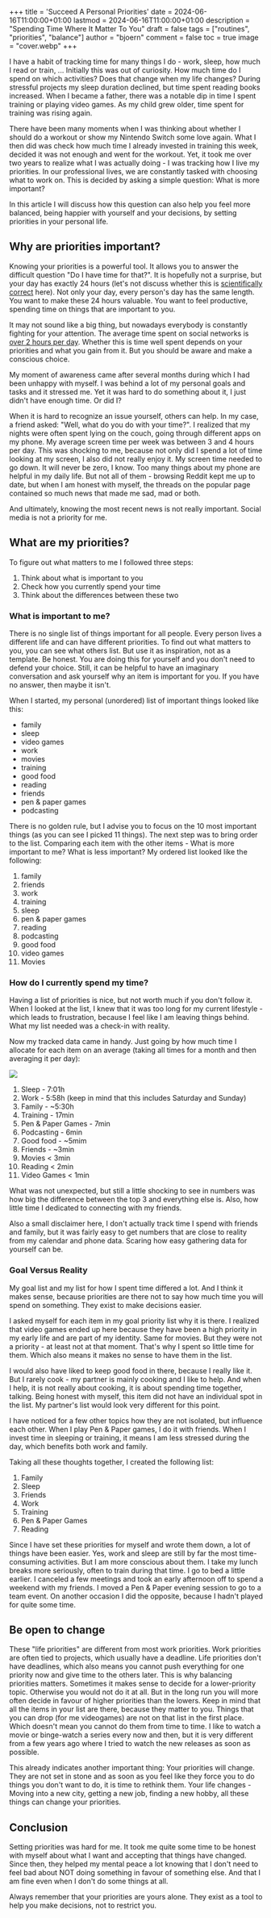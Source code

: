 +++
title = 'Succeed A Personal Priorities'
date = 2024-06-16T11:00:00+01:00
lastmod = 2024-06-16T11:00:00+01:00
description = "Spending Time Where It Matter To You"
draft = false
tags = ["routines", "priorities", "balance"]
author = "bjoern"
comment = false
toc = true
image = "cover.webp"
+++

I have a habit of tracking time for many things I do - work, sleep, how much I read or train, ... 
Initially this was out of curiosity. How much time do I spend on which activities? Does that change when my life changes?
During stressful projects my sleep duration declined, but time spent reading books increased.
When I became a father, there was a notable dip in time I spent training or playing video games.
As my child grew older, time spent for training was rising again. 

There have been many moments when I was thinking about whether I should do a workout or show my Nintendo Switch some love again.
What I then did was check how much time I already invested in training this week, decided it was not enough and went for the workout.
Yet, it took me over two years to realize what I was actually doing - I was tracking how I live my priorities. 
In our professional lives, we are constantly tasked with choosing what to work on. This is decided by asking a simple question: What is more important? 

In this article I will discuss how this question can also help you feel more balanced, being happier with yourself and your decisions, by setting priorities in your personal life.

## Why are priorities important?

Knowing your priorities is a powerful tool.
It allows you to answer the difficult question "Do I have time for that?".
It is hopefully not a surprise, but your day has exactly 24 hours (let's not discuss whether this is [scientifically correct](https://bigthink.com/starts-with-a-bang/day-isnt-24-hours/) here). Not only your day, every person's day has the same length. 
You want to make these 24 hours valuable.
You want to feel productive, spending time on things that are important to you.

It may not sound like a big thing, but nowadays everybody is constantly fighting for your attention.
The average time spent on social networks is [over 2 hours per day](https://www.statista.com/statistics/433871/daily-social-media-usage-worldwide/). 
Whether this is time well spent depends on your priorities and what you gain from it.
But you should be aware and make a conscious choice.

My moment of awareness came after several months during which I had been unhappy with myself.
I was behind a lot of my personal goals and tasks and it stressed me. 
Yet it was hard to do something about it, I just didn't have enough time. 
Or did I?

When it is hard to recognize an issue yourself, others can help. 
In my case, a friend asked: "Well, what do you do with your time?".
I realized that my nights were often spent lying on the couch, going through different apps on my phone. 
My average screen time per week was between 3 and 4 hours per day. 
This was shocking to me, because not only did I spend a lot of time looking at my screen, I also did not really enjoy it. My screen time needed to go down.
It will never be zero, I know. Too many things about my phone are helpful in my daily life. 
But not all of them - browsing Reddit kept me up to date, but when I am honest with myself, the threads on the popular page contained so much news that made me sad, mad or both. 

And ultimately, knowing the most recent news is not really important. Social media is not a priority for me.

## What are my priorities?

To figure out what matters to me I followed three steps:
1. Think about what is important to you
2. Check how you currently spend your time
3. Think about the differences between these two

### What is important to me?

There is no single list of things important for all people. Every person lives a different life and can have different priorities. To find out what matters to you, you can see what others list. But use it as inspiration, not as a template. 
Be honest. You are doing this for yourself and you don't need to defend your choice. Still, it can be helpful to have an imaginary conversation and ask yourself why an item is important for you. If you have no answer, then maybe it isn't.

When I started, my personal (unordered) list of important things looked like this:
- family 
- sleep
- video games
- work
- movies
- training
- good food
- reading
- friends
- pen & paper games
- podcasting

There is no golden rule, but I advise you to focus on the 10 most important things (as you can see I picked 11 things).
The next step was to bring order to the list.
Comparing each item with the other items - What is more important to me? What is less important?
My ordered list looked like the following: 

1. family
2. friends
3. work
4. training
5. sleep
6. pen & paper games
7. reading
8. podcasting
9. good food
10. video games
11. Movies

### How do I currently spend my time?

Having a list of priorities is nice, but not worth much if you don't follow it. 
When I looked at the list, I knew that it was too long for my current lifestyle - which leads to frustration, because I feel like I am leaving things behind.
What my list needed was a check-in with reality.

Now my tracked data came in handy. Just going by how much time I allocate for each item on an average (taking all times for a month and then averaging it per day):

![](chart.png)

1. Sleep - 7:01h
2. Work - 5:58h (keep in mind that this includes Saturday and Sunday)
3. Family - ~5:30h
4. Training - 17min
5. Pen & Paper Games - 7min
6. Podcasting - 6min
7. Good food - ~5mim
8. Friends - ~3min
9. Movies < 3min
10. Reading < 2min
11. Video Games < 1min

What was not unexpected, but still a little shocking to see in numbers was how big the difference between the top 3 and everything else is. Also, how little time I dedicated to connecting with my friends.

Also a small disclaimer here, I don't actually track time I spend with friends and family, but it was fairly easy to get numbers that are close to reality from my calendar and phone data. Scaring how easy gathering data for yourself can be. 

### Goal Versus Reality

My goal list and my list for how I spent time differed a lot. 
And I think it makes sense, because priorities are there not to say how much time you will spend on something.
They exist to make decisions easier. 

I asked myself for each item in my goal priority list why it is there. I realized that video games ended up here because they have been a high priority in my early life and are part of my identity. Same for movies.
But they were not a priority - at least not at that moment. That's why I spent so little time for them. Which also means it makes no sense to have them in the list. 

I would also have liked to keep good food in there, because I really like it. But I rarely cook - my partner is mainly cooking and I like to help. And when I help, it is not really about cooking, it is about spending time together, talking. Being honest with myself, this item did not have an individual spot in the list.
My partner's list would look very different for this point.

I have noticed for a few other topics how they are not isolated, but influence each other. When I play Pen & Paper games, I do it with friends. When I invest time in sleeping or training, it means I am less stressed during the day, which benefits both work and family. 

Taking all these thoughts together, I created the following list:

1. Family
2. Sleep
3. Friends
4. Work
5. Training
6. Pen & Paper Games
7. Reading

Since I have set these priorities for myself and wrote them down, a lot of things have been easier. Yes, work and sleep are still by far the most time-consuming activities. But I am more conscious about them.
I take my lunch breaks more seriously, often to train during that time. I go to bed a little earlier.
I canceled a few meetings and took an early afternoon off to spend a weekend with my friends. I moved a Pen & Paper evening session to go to a team event. On another occasion I did the opposite, because I hadn't played for quite some time. 


## Be open to change

These "life priorities" are different from most work priorities. 
Work priorities are often tied to projects, which usually have a deadline. 
Life priorities don't have deadlines, which also means you cannot push everything for one priority now and give time to the others later. This is why balancing priorities matters. 
Sometimes it makes sense to decide for a lower-priority topic. 
Otherwise you would not do it at all. 
But in the long run you will more often decide in favour of higher priorities than the lowers. 
Keep in mind that all the items in your list are there, because they matter to you. Things that you can drop (for me videogames) are not on that list in the first place. Which doesn't mean you cannot do them from time to time. I like to watch a movie or binge-watch a series every now and then, but it is very different from a few years ago where I tried to watch the new releases as soon as possible. 

This already indicates another important thing: Your priorities will change. 
They are not set in stone and as soon as you feel like they force you to do things you don't want to do, it is time to rethink them. Your life changes - Moving into a new city, getting a new job, finding a new hobby, all these things can change your priorities. 

## Conclusion

Setting priorities was hard for me. 
It took me quite some time to be honest with myself about what I want and accepting that things have changed.
Since then, they helped my mental peace a lot knowing that I don't need to feel bad about NOT doing something in favour of something else. And that I am fine even when I don't do some things at all. 

Always remember that your priorities are yours alone. They exist as a tool to help you make decisions, not to restrict you.